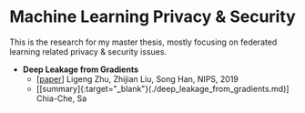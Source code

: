 # Machine Learning Privacy & Security
This is the research for my master thesis, mostly focusing on federated learning related privacy & security issues.

- **Deep Leakage from Gradients** 
    - [[paper](https://papers.nips.cc/paper/2019/file/60a6c4002cc7b29142def8871531281a-Paper.pdf)] Ligeng Zhu, Zhijian Liu, Song Han, NIPS, 2019
    - [[summary]{:target="_blank"}(./deep_leakage_from_gradients.md)] Chia-Che, Sa
   
